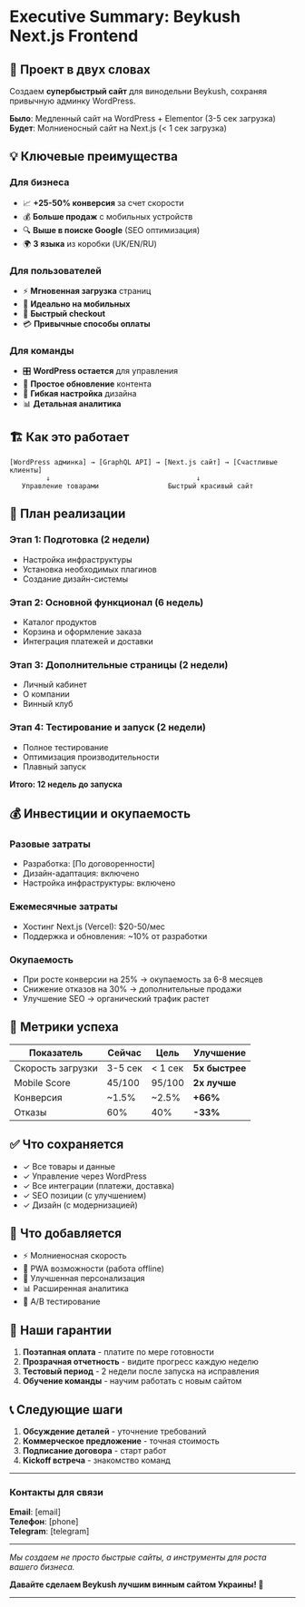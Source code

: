 # Executive Summary: Beykush Next.js Frontend

## 🎯 Проект в двух словах

Создаем **супербыстрый сайт** для винодельни Beykush, сохраняя привычную админку WordPress.

**Было**: Медленный сайт на WordPress + Elementor (3-5 сек загрузка)  
**Будет**: Молниеносный сайт на Next.js (< 1 сек загрузка)

## 💡 Ключевые преимущества

### Для бизнеса
- 📈 **+25-50% конверсия** за счет скорости
- 💰 **Больше продаж** с мобильных устройств
- 🔍 **Выше в поиске Google** (SEO оптимизация)
- 🌍 **3 языка** из коробки (UK/EN/RU)

### Для пользователей
- ⚡ **Мгновенная загрузка** страниц
- 📱 **Идеально на мобильных**
- 🛒 **Быстрый checkout**
- 💳 **Привычные способы оплаты**

### Для команды
- 🎛️ **WordPress остается** для управления
- 📝 **Простое обновление** контента
- 🔧 **Гибкая настройка** дизайна
- 📊 **Детальная аналитика**

## 🏗️ Как это работает

```
[WordPress админка] → [GraphQL API] → [Next.js сайт] → [Счастливые клиенты]
         ↓                                    ↓
   Управление товарами                 Быстрый красивый сайт
```

## 📅 План реализации

### Этап 1: Подготовка (2 недели)
- Настройка инфраструктуры
- Установка необходимых плагинов
- Создание дизайн-системы

### Этап 2: Основной функционал (6 недель)
- Каталог продуктов
- Корзина и оформление заказа
- Интеграция платежей и доставки

### Этап 3: Дополнительные страницы (2 недели)
- Личный кабинет
- О компании
- Винный клуб

### Этап 4: Тестирование и запуск (2 недели)
- Полное тестирование
- Оптимизация производительности
- Плавный запуск

**Итого: 12 недель до запуска**

## 💰 Инвестиции и окупаемость

### Разовые затраты
- Разработка: [По договоренности]
- Дизайн-адаптация: включено
- Настройка инфраструктуры: включено

### Ежемесячные затраты
- Хостинг Next.js (Vercel): $20-50/мес
- Поддержка и обновления: ~10% от разработки

### Окупаемость
- При росте конверсии на 25% → окупаемость за 6-8 месяцев
- Снижение отказов на 30% → дополнительные продажи
- Улучшение SEO → органический трафик растет

## 🎯 Метрики успеха

| Показатель | Сейчас | Цель | Улучшение |
|------------|--------|------|-----------|
| Скорость загрузки | 3-5 сек | < 1 сек | **5x быстрее** |
| Mobile Score | 45/100 | 95/100 | **2x лучше** |
| Конверсия | ~1.5% | ~2.5% | **+66%** |
| Отказы | 60% | 40% | **-33%** |

## ✅ Что сохраняется

- ✓ Все товары и данные
- ✓ Управление через WordPress
- ✓ Все интеграции (платежи, доставка)
- ✓ SEO позиции (с улучшением)
- ✓ Дизайн (с модернизацией)

## 🚀 Что добавляется

- ⚡ Молниеносная скорость
- 📱 PWA возможности (работа offline)
- 🎯 Улучшенная персонализация
- 📊 Расширенная аналитика
- 🔄 A/B тестирование

## 🤝 Наши гарантии

1. **Поэтапная оплата** - платите по мере готовности
2. **Прозрачная отчетность** - видите прогресс каждую неделю
3. **Тестовый период** - 2 недели после запуска на исправления
4. **Обучение команды** - научим работать с новым сайтом

## 📞 Следующие шаги

1. **Обсуждение деталей** - уточнение требований
2. **Коммерческое предложение** - точная стоимость
3. **Подписание договора** - старт работ
4. **Kickoff встреча** - знакомство команд

---

### Контакты для связи

**Email**: [email]  
**Телефон**: [phone]  
**Telegram**: [telegram]

---

*Мы создаем не просто быстрые сайты, а инструменты для роста вашего бизнеса.*

**Давайте сделаем Beykush лучшим винным сайтом Украины! 🍷**

---
